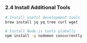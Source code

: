 ### 2.4 Install Additional Tools

```bash
# Install useful development tools
brew install jq yq tree curl wget

# Install Node.js tools globally
npm install -g nodemon concurrently
```
